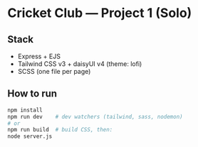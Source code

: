 # Cricket Club — Project 1 (Solo)

## Stack
- Express + EJS
- Tailwind CSS v3 + daisyUI v4 (theme: lofi)
- SCSS (one file per page)

## How to run
```bash
npm install
npm run dev    # dev watchers (tailwind, sass, nodemon)
# or
npm run build  # build CSS, then:
node server.js
